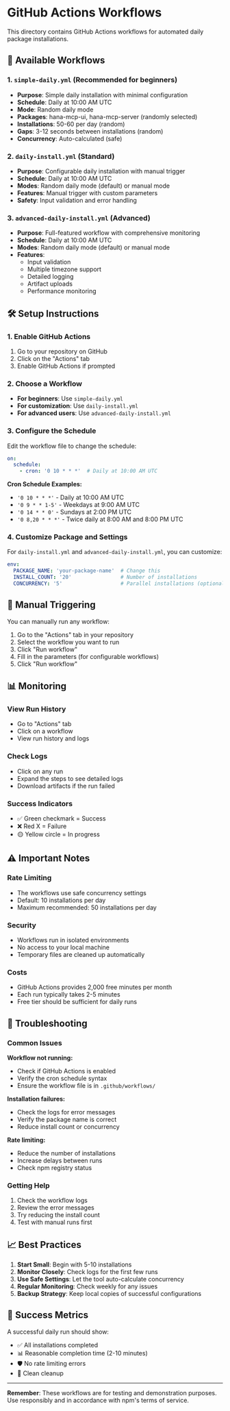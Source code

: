 # GitHub Actions Workflows

This directory contains GitHub Actions workflows for automated daily package installations.

## 🚀 Available Workflows

### 1. `simple-daily.yml` (Recommended for beginners)
- **Purpose**: Simple daily installation with minimal configuration
- **Schedule**: Daily at 10:00 AM UTC
- **Mode**: Random daily mode
- **Packages**: hana-mcp-ui, hana-mcp-server (randomly selected)
- **Installations**: 50-60 per day (random)
- **Gaps**: 3-12 seconds between installations (random)
- **Concurrency**: Auto-calculated (safe)

### 2. `daily-install.yml` (Standard)
- **Purpose**: Configurable daily installation with manual trigger
- **Schedule**: Daily at 10:00 AM UTC
- **Modes**: Random daily mode (default) or manual mode
- **Features**: Manual trigger with custom parameters
- **Safety**: Input validation and error handling

### 3. `advanced-daily-install.yml` (Advanced)
- **Purpose**: Full-featured workflow with comprehensive monitoring
- **Schedule**: Daily at 10:00 AM UTC
- **Modes**: Random daily mode (default) or manual mode
- **Features**: 
  - Input validation
  - Multiple timezone support
  - Detailed logging
  - Artifact uploads
  - Performance monitoring

## 🛠️ Setup Instructions

### 1. Enable GitHub Actions
1. Go to your repository on GitHub
2. Click on the "Actions" tab
3. Enable GitHub Actions if prompted

### 2. Choose a Workflow
- **For beginners**: Use `simple-daily.yml`
- **For customization**: Use `daily-install.yml`
- **For advanced users**: Use `advanced-daily-install.yml`

### 3. Configure the Schedule
Edit the workflow file to change the schedule:

```yaml
on:
  schedule:
    - cron: '0 10 * * *'  # Daily at 10:00 AM UTC
```

**Cron Schedule Examples:**
- `'0 10 * * *'` - Daily at 10:00 AM UTC
- `'0 9 * * 1-5'` - Weekdays at 9:00 AM UTC
- `'0 14 * * 0'` - Sundays at 2:00 PM UTC
- `'0 8,20 * * *'` - Twice daily at 8:00 AM and 8:00 PM UTC

### 4. Customize Package and Settings
For `daily-install.yml` and `advanced-daily-install.yml`, you can customize:

```yaml
env:
  PACKAGE_NAME: 'your-package-name'  # Change this
  INSTALL_COUNT: '20'                # Number of installations
  CONCURRENCY: '5'                   # Parallel installations (optional)
```

## 🎯 Manual Triggering

You can manually run any workflow:

1. Go to the "Actions" tab in your repository
2. Select the workflow you want to run
3. Click "Run workflow"
4. Fill in the parameters (for configurable workflows)
5. Click "Run workflow"

## 📊 Monitoring

### View Run History
- Go to "Actions" tab
- Click on a workflow
- View run history and logs

### Check Logs
- Click on any run
- Expand the steps to see detailed logs
- Download artifacts if the run failed

### Success Indicators
- ✅ Green checkmark = Success
- ❌ Red X = Failure
- 🟡 Yellow circle = In progress

## ⚠️ Important Notes

### Rate Limiting
- The workflows use safe concurrency settings
- Default: 10 installations per day
- Maximum recommended: 50 installations per day

### Security
- Workflows run in isolated environments
- No access to your local machine
- Temporary files are cleaned up automatically

### Costs
- GitHub Actions provides 2,000 free minutes per month
- Each run typically takes 2-5 minutes
- Free tier should be sufficient for daily runs

## 🔧 Troubleshooting

### Common Issues

**Workflow not running:**
- Check if GitHub Actions is enabled
- Verify the cron schedule syntax
- Ensure the workflow file is in `.github/workflows/`

**Installation failures:**
- Check the logs for error messages
- Verify the package name is correct
- Reduce install count or concurrency

**Rate limiting:**
- Reduce the number of installations
- Increase delays between runs
- Check npm registry status

### Getting Help
1. Check the workflow logs
2. Review the error messages
3. Try reducing the install count
4. Test with manual runs first

## 📈 Best Practices

1. **Start Small**: Begin with 5-10 installations
2. **Monitor Closely**: Check logs for the first few runs
3. **Use Safe Settings**: Let the tool auto-calculate concurrency
4. **Regular Monitoring**: Check weekly for any issues
5. **Backup Strategy**: Keep local copies of successful configurations

## 🎉 Success Metrics

A successful daily run should show:
- ✅ All installations completed
- 📊 Reasonable completion time (2-10 minutes)
- 🛡️ No rate limiting errors
- 🧹 Clean cleanup

---

**Remember**: These workflows are for testing and demonstration purposes. Use responsibly and in accordance with npm's terms of service.
